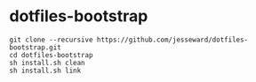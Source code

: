 dotfiles-bootstrap
==================

```
git clone --recursive https://github.com/jesseward/dotfiles-bootstrap.git
cd dotfiles-bootstrap
sh install.sh clean
sh install.sh link
```
